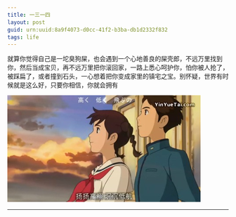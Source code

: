 ```yaml
---
title: 一三一四
layout: post
guid: urn:uuid:8a9f4073-d0cc-41f2-b3ba-db1d2332f832
tags: life
---
```


就算你觉得自己是一坨臭狗屎，也会遇到一个心地善良的屎壳郎，不远万里找到你，然后当成宝贝，再不远万里把你滚回家，一路上悉心呵护你，怕你被人抢了，被踩扁了，或者撞到石头，一心想着把你变成家里的镇宅之宝。别怀疑，世界有时候就是这么好，只要你相信，你就会拥有

![](/media/files/2013/bea.jpg)

---


